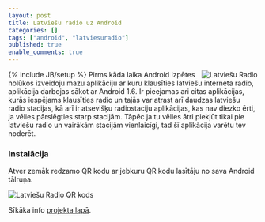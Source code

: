 ```yaml
---
layout: post
title: Latviešu radio uz Android
categories: []
tags: ["android", "latviesuradio"]
published: true
enable_comments: true
---
```

{% include JB/setup %}
<img src="https://lh5.googleusercontent.com/_lFmoyl-7G3Q/TZjunSRn52I/AAAAAAAADCI/EUKdEaDlXQs/s512/snap20110404_010009.png" alt="Latviešu Radio" align="right">
Pirms kāda laika Android izpētes nolūkos izveidoju mazu aplikāciju ar kuru klausīties latviešu interneta radio, aplikācija darbojas sākot ar Android 1.6.
Ir pieejamas ari citas aplikācijas, kurās iespējams klausīties radio un tajās var atrast arī daudzas latviešu radio stacijas, kā arī ir atsevišķu radiostaciju aplikācijas, kas nav diezko ērti, ja vēlies pārslēgties starp stacijām. Tāpēc ja tu vēlies ātri piekļūt tikai pie latviešu radio un vairākām stacijām vienlaicīgi, tad šī aplikācija varētu tev noderēt.

### Instalācija
Atver zemāk redzamo QR kodu ar jebkuru QR kodu lasītāju no sava Android tālruņa.

<img src="https://chart.googleapis.com/chart?chs=200x200&amp;cht=qr&amp;chl=https://s3-eu-west-1.amazonaws.com/gachaidlv/android/LatvianRadio.apk&amp;choe=UTF-8" alt="Latviešu Radio QR kods" />


Sīkāka info [projekta lapā](http://gacha.id.lv/latvianradio/).